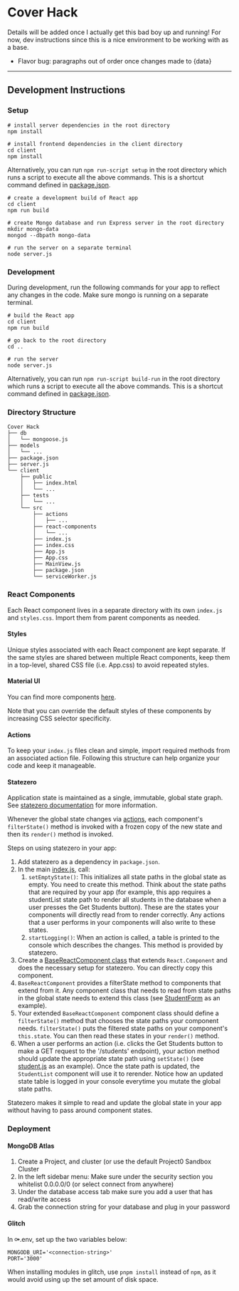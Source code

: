 # Cover Hack

Details will be added once I actually get this bad boy up and running!
For now, dev instructions since this is a nice environment to be working with as a base.

* Flavor bug: paragraphs out of order once changes made to {data}

------------------------------------------

## Development Instructions

### Setup

```
# install server dependencies in the root directory
npm install

# install frontend dependencies in the client directory
cd client
npm install
```

Alternatively, you can run `npm run-script setup` in the root directory which runs a script to execute all the above commands. This is a shortcut command defined in [package.json](package.json).

```
# create a development build of React app
cd client
npm run build

# create Mongo database and run Express server in the root directory
mkdir mongo-data
mongod --dbpath mongo-data

# run the server on a separate terminal
node server.js
```

### Development

During development, run the following commands for your app to reflect any changes in the code. Make sure mongo is running on a separate terminal.

```
# build the React app
cd client
npm run build

# go back to the root directory
cd ..

# run the server
node server.js
```

Alternatively, you can run `npm run-script build-run` in the root directory which runs a script to execute all the above commands. This is a shortcut command defined in [package.json](package.json).

### Directory Structure

```
Cover Hack
├── db
│   └── mongoose.js
├── models
│   └── ...
├── package.json
├── server.js
└── client
    ├── public
    │   ├── index.html
    │   └── ...
    ├── tests
    │   └── ...
    └── src
        ├── actions
        │   ├── ...
        ├── react-components
        │   └── ...
        ├── index.js
        ├── index.css
        ├── App.js
        ├── App.css
        ├── MainView.js
        ├── package.json
        └── serviceWorker.js
```

### React Components

Each React component lives in a separate directory with its own `index.js` and `styles.css`. Import them from parent components as needed.

#### Styles

Unique styles associated with each React component are kept separate. If the same styles are shared between multiple React components, keep them in a top-level, shared CSS file (i.e. App.css) to avoid repeated styles.

#### Material UI

You can find more components [here](https://material-ui.com/).

Note that you can override the default styles of these components by increasing CSS selector specificity.

#### Actions

To keep your `index.js` files clean and simple, import required methods from an associated action file. Following this structure can help organize your code and keep it manageable.

#### Statezero

Application state is maintained as a single, immutable, global state graph. See
[statezero documentation](https://github.com/andornaut/statezero/blob/master/README.md) for more information.

Whenever the global state changes via [actions](client/src/actions), each component's `filterState()` method is invoked with a
frozen copy of the new state and then its `render()` method is invoked.

Steps on using statezero in your app:

1. Add statezero as a dependency in `package.json`.
2. In the main [index.js](client/src/index.js), call:
    1. `setEmptyState()`: This initializes all state paths in the global state as empty. You need to create this method. Think about the state paths that are required by your app (for example, this app requires a studentList state path to render all students in the database when a user presses the Get Students button). These are the states your components will directly read from to render correctly. Any actions that a user performs in your components will also write to these states.
    2. `startLogging()`: When an action is called, a table is printed to the console which describes the changes. This method is provided by statezero.
3. Create a [BaseReactComponent class](client/src/react-components/BaseReactComponent) that extends `React.Component` and does the necessary setup for statezero. You can directly copy this component.
4. `BaseReactComponent` provides a filterState method to components that extend from it. Any component class that needs to read from state paths in the global state needs to extend this class (see [StudentForm](client/src/react-components/StudentForm) as an example).
5. Your extended `BaseReactComponent` component class should define a `filterState()` method that chooses the state paths your component needs. `filterState()` puts the filtered state paths on your component's `this.state`. You can then read these states in your `render()` method.
6. When a user performs an action (i.e. clicks the Get Students button to make a GET request to the '/students' endpoint), your action method should update the appropriate state path using `setState()` (see [student.js](client/src/actions/student.js) as an example). Once the state path is updated, the `StudentList` component will use it to rerender. Notice how an updated state table is logged in your console everytime you mutate the global state paths.

Statezero makes it simple to read and update the global state in your app without having to pass around component states.

### Deployment

#### MongoDB Atlas
1. Create a Project, and cluster (or use the default Project0 Sandbox Cluster
2. In the left sidebar menu: Make sure under the security section you whitelist 0.0.0.0/0 (or select connect from anywhere)
3. Under the database access tab make sure you add a user that has read/write access
4. Grab the connection string for your database and plug in your password

#### Glitch
In ⚩.env, set up the two variables below:
```
MONGODB_URI='<connection-string>'
PORT='3000'
```

When installing modules in glitch, use `pnpm install` instead of `npm`, as it would avoid using up the set amount of disk space.